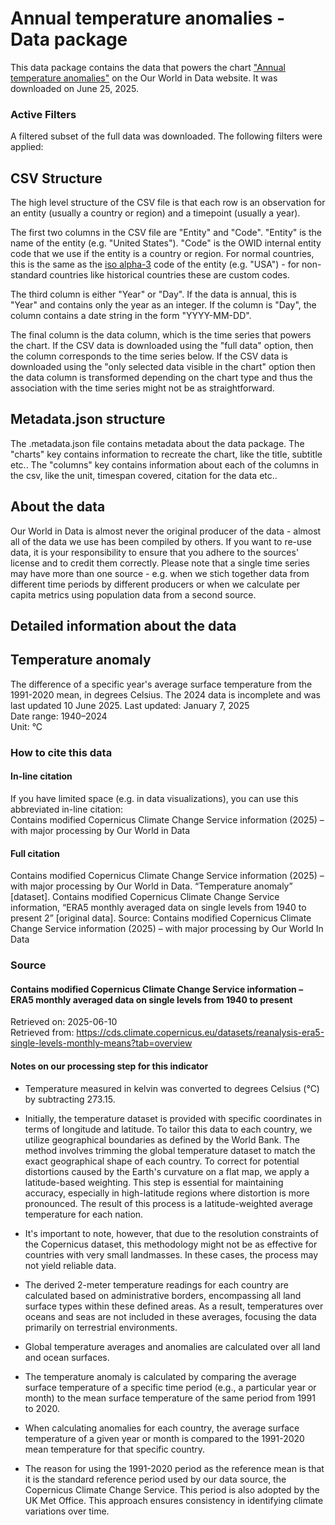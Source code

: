 # Annual temperature anomalies - Data package

This data package contains the data that powers the chart ["Annual temperature anomalies"](https://ourworldindata.org/grapher/annual-temperature-anomalies?v=1&csvType=full&useColumnShortNames=false) on the Our World in Data website. It was downloaded on June 25, 2025.

### Active Filters

A filtered subset of the full data was downloaded. The following filters were applied:

## CSV Structure

The high level structure of the CSV file is that each row is an observation for an entity (usually a country or region) and a timepoint (usually a year).

The first two columns in the CSV file are "Entity" and "Code". "Entity" is the name of the entity (e.g. "United States"). "Code" is the OWID internal entity code that we use if the entity is a country or region. For normal countries, this is the same as the [iso alpha-3](https://en.wikipedia.org/wiki/ISO_3166-1_alpha-3) code of the entity (e.g. "USA") - for non-standard countries like historical countries these are custom codes.

The third column is either "Year" or "Day". If the data is annual, this is "Year" and contains only the year as an integer. If the column is "Day", the column contains a date string in the form "YYYY-MM-DD".

The final column is the data column, which is the time series that powers the chart. If the CSV data is downloaded using the "full data" option, then the column corresponds to the time series below. If the CSV data is downloaded using the "only selected data visible in the chart" option then the data column is transformed depending on the chart type and thus the association with the time series might not be as straightforward.

## Metadata.json structure

The .metadata.json file contains metadata about the data package. The "charts" key contains information to recreate the chart, like the title, subtitle etc.. The "columns" key contains information about each of the columns in the csv, like the unit, timespan covered, citation for the data etc..

## About the data

Our World in Data is almost never the original producer of the data - almost all of the data we use has been compiled by others. If you want to re-use data, it is your responsibility to ensure that you adhere to the sources' license and to credit them correctly. Please note that a single time series may have more than one source - e.g. when we stich together data from different time periods by different producers or when we calculate per capita metrics using population data from a second source.

## Detailed information about the data


## Temperature anomaly
The difference of a specific year's average surface temperature from the 1991-2020 mean, in degrees Celsius. The 2024 data is incomplete and was last updated 10 June 2025.
Last updated: January 7, 2025  
Date range: 1940–2024  
Unit: °C  


### How to cite this data

#### In-line citation
If you have limited space (e.g. in data visualizations), you can use this abbreviated in-line citation:  
Contains modified Copernicus Climate Change Service information (2025) – with major processing by Our World in Data

#### Full citation
Contains modified Copernicus Climate Change Service information (2025) – with major processing by Our World in Data. “Temperature anomaly” [dataset]. Contains modified Copernicus Climate Change Service information, “ERA5 monthly averaged data on single levels from 1940 to present 2” [original data].
Source: Contains modified Copernicus Climate Change Service information (2025) – with major processing by Our World In Data

### Source

#### Contains modified Copernicus Climate Change Service information – ERA5 monthly averaged data on single levels from 1940 to present
Retrieved on: 2025-06-10  
Retrieved from: https://cds.climate.copernicus.eu/datasets/reanalysis-era5-single-levels-monthly-means?tab=overview  

#### Notes on our processing step for this indicator
- Temperature measured in kelvin was converted to degrees Celsius (°C) by subtracting 273.15.

- Initially, the temperature dataset is provided with specific coordinates in terms of longitude and latitude. To tailor this data to each country, we utilize geographical boundaries as defined by the World Bank. The method involves trimming the global temperature dataset to match the exact geographical shape of each country. To correct for potential distortions caused by the Earth's curvature on a flat map, we apply a latitude-based weighting. This step is essential for maintaining accuracy, especially in high-latitude regions where distortion is more pronounced. The result of this process is a latitude-weighted average temperature for each nation.

- It's important to note, however, that due to the resolution constraints of the Copernicus dataset, this methodology might not be as effective for countries with very small landmasses. In these cases, the process may not yield reliable data.

- The derived 2-meter temperature readings for each country are calculated based on administrative borders, encompassing all land surface types within these defined areas. As a result, temperatures over oceans and seas are not included in these averages, focusing the data primarily on terrestrial environments.

- Global temperature averages and anomalies are calculated over all land and ocean surfaces.
- The temperature anomaly is calculated by comparing the average surface temperature of a specific time period (e.g., a particular year or month) to the mean surface temperature of the same period from 1991 to 2020.

- When calculating anomalies for each country, the average surface temperature of a given year or month is compared to the 1991-2020 mean temperature for that specific country.

- The reason for using the 1991-2020 period as the reference mean is that it is the standard reference period used by our data source, the Copernicus Climate Change Service. This period is also adopted by the UK Met Office. This approach ensures consistency in identifying climate variations over time.


    
